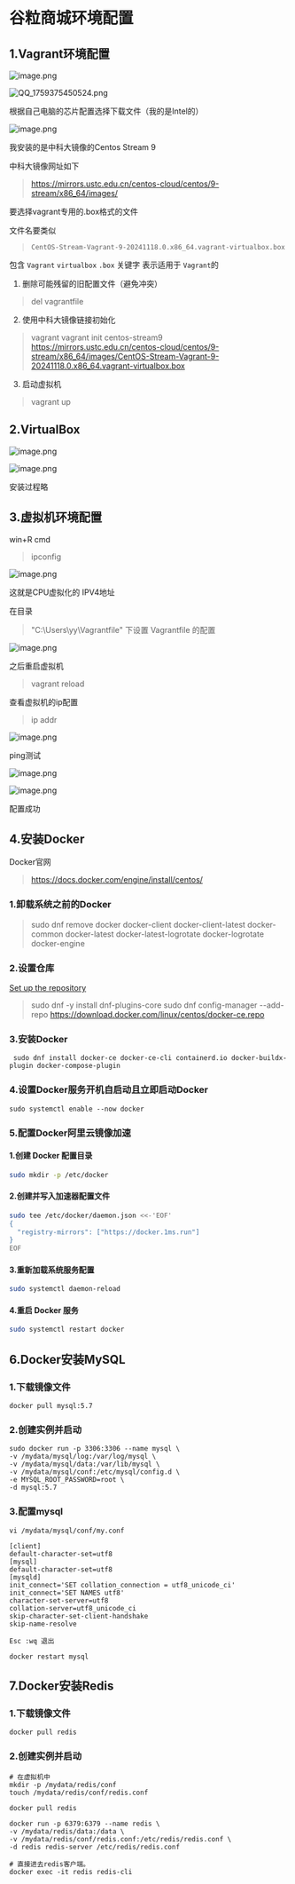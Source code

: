 # 谷粒商城环境配置

## 1.Vagrant环境配置

![image.png](http://asset.localhost/C%3A%5CUsers%5Cyy%5CAppData%5CRoaming%5Ccom.codexu.NoteGen%2Farticle%2F%2Fassets%2F97889f3f-97f5-4492-9929-ad614bae06dd.png)

![QQ_1759375450524.png](http://asset.localhost/C%3A%5CUsers%5Cyy%5CAppData%5CRoaming%5Ccom.codexu.NoteGen%2Farticle%2F%2Fassets%2F06d66945-9954-402d-9c43-882551dc356a.png)

根据自己电脑的芯片配置选择下载文件（我的是Intel的）

![image.png](http://asset.localhost/C%3A%5CUsers%5Cyy%5CAppData%5CRoaming%5Ccom.codexu.NoteGen%2Farticle%2F%2Fassets%2F1f8675d5-81ac-4293-bdc4-cc0e918f2fa0.png)

我安装的是中科大镜像的Centos Stream 9

中科大镜像网址如下

> https://mirrors.ustc.edu.cn/centos-cloud/centos/9-stream/x86_64/images/

要选择vagrant专用的.box格式的文件

文件名要类似

> `CentOS-Stream-Vagrant-9-20241118.0.x86_64.vagrant-virtualbox.box`

包含 `Vagrant`   `virtualbox` `.box` 关键字 表示适用于 `Vagrant`的

1. 删除可能残留的旧配置文件（避免冲突）

> del vagrantfile

2. 使用中科大镜像链接初始化

> vagrant vagrant init centos-stream9 https://mirrors.ustc.edu.cn/centos-cloud/centos/9-stream/x86_64/images/CentOS-Stream-Vagrant-9-20241118.0.x86_64.vagrant-virtualbox.box

3. 启动虚拟机

> vagrant up

## 2.VirtualBox

![image.png](http://asset.localhost/C%3A%5CUsers%5Cyy%5CAppData%5CRoaming%5Ccom.codexu.NoteGen%2Farticle%2F%2Fassets%2F548910b7-5fad-47e5-bb09-484c9eefd496.png)

![image.png](http://asset.localhost/C%3A%5CUsers%5Cyy%5CAppData%5CRoaming%5Ccom.codexu.NoteGen%2Farticle%2F%2Fassets%2F16679b9a-1481-4014-834f-3e840ce0d51f.png)

安装过程略

## 3.虚拟机环境配置

win+R cmd

> ipconfig

![image.png](http://asset.localhost/C%3A%5CUsers%5Cyy%5CAppData%5CRoaming%5Ccom.codexu.NoteGen%2Farticle%2F%E8%B0%B7%E7%B2%92%E5%95%86%E5%9F%8E%2Fassets%2F9c940f24-ae31-47f3-8b02-0e8ea358e81a.png)

这就是CPU虚拟化的 IPV4地址

在目录

> "C:\Users\yy\Vagrantfile" 下设置 Vagrantfile 的配置

![image.png](http://asset.localhost/C%3A%5CUsers%5Cyy%5CAppData%5CRoaming%5Ccom.codexu.NoteGen%2Farticle%2F%E8%B0%B7%E7%B2%92%E5%95%86%E5%9F%8E%2Fassets%2Fbb485347-7e9b-4f31-9424-2328827c1da3.png)

之后重启虚拟机

> vagrant reload

查看虚拟机的ip配置

> ip addr

![image.png](http://asset.localhost/C%3A%5CUsers%5Cyy%5CAppData%5CRoaming%5Ccom.codexu.NoteGen%2Farticle%2F%E8%B0%B7%E7%B2%92%E5%95%86%E5%9F%8E%2Fassets%2F94d1ee34-2262-429c-8c79-44c553d2cd2d.png)

ping测试

![image.png](http://asset.localhost/C%3A%5CUsers%5Cyy%5CAppData%5CRoaming%5Ccom.codexu.NoteGen%2Farticle%2F%E8%B0%B7%E7%B2%92%E5%95%86%E5%9F%8E%2Fassets%2F3498ba8f-0179-4605-8a4c-f0fa3e06294c.png)

![image.png](http://asset.localhost/C%3A%5CUsers%5Cyy%5CAppData%5CRoaming%5Ccom.codexu.NoteGen%2Farticle%2F%E8%B0%B7%E7%B2%92%E5%95%86%E5%9F%8E%2Fassets%2Fd9eb3939-f3e8-422a-99cc-9f214258e0f0.png)

配置成功

## 4.安装Docker

Docker官网

> https://docs.docker.com/engine/install/centos/

### 1.卸载系统之前的Docker

> sudo dnf remove docker
> docker-client
> docker-client-latest
> docker-common
> docker-latest
> docker-latest-logrotate
> docker-logrotate
> docker-engine

### 2.设置仓库

[Set up the repository](https://docs.docker.com/engine/install/centos/#set-up-the-repository)

> sudo dnf -y install dnf-plugins-core
> sudo dnf config-manager --add-repo https://download.docker.com/linux/centos/docker-ce.repo

### 3.安装Docker

```console
 sudo dnf install docker-ce docker-ce-cli containerd.io docker-buildx-plugin docker-compose-plugin
```

### 4.设置Docker服务开机自启动且立即启动Docker

```
sudo systemctl enable --now docker
```

### 5.配置Docker阿里云镜像加速

#### 1.创建 Docker 配置目录

```bash
sudo mkdir -p /etc/docker
```

#### 2.创建并写入加速器配置文件

```bash
sudo tee /etc/docker/daemon.json <<-'EOF'
{
  "registry-mirrors": ["https://docker.1ms.run"]
}
EOF
```

#### 3.重新加载系统服务配置

```bash
sudo systemctl daemon-reload
```

#### 4.重启 Docker 服务

```bash
sudo systemctl restart docker
```

## 6.Docker安装MySQL

### 1.下载镜像文件

```
docker pull mysql:5.7
```

### 2.创建实例并启动

```
sudo docker run -p 3306:3306 --name mysql \
-v /mydata/mysql/log:/var/log/mysql \
-v /mydata/mysql/data:/var/lib/mysql \
-v /mydata/mysql/conf:/etc/mysql/config.d \
-e MYSQL_ROOT_PASSWORD=root \
-d mysql:5.7
```

### 3.配置mysql

```
vi /mydata/mysql/conf/my.conf

[client]
default-character-set=utf8
[mysql]
default-character-set=utf8
[mysqld]
init_connect='SET collation_connection = utf8_unicode_ci'
init_connect='SET NAMES utf8'
character-set-server=utf8
collation-server=utf8_unicode_ci
skip-character-set-client-handshake
skip-name-resolve

Esc :wq 退出

docker restart mysql
```

## 7.Docker安装Redis

### 1.下载镜像文件

```
docker pull redis
```

### 2.创建实例并启动

```
# 在虚拟机中
mkdir -p /mydata/redis/conf
touch /mydata/redis/conf/redis.conf

docker pull redis

docker run -p 6379:6379 --name redis \
-v /mydata/redis/data:/data \
-v /mydata/redis/conf/redis.conf:/etc/redis/redis.conf \
-d redis redis-server /etc/redis/redis.conf

# 直接进去redis客户端。
docker exec -it redis redis-cli
```
